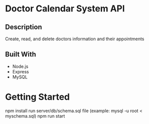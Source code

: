 # Doctor Calendar System API

## Description

Create, read, and delete doctors information and their appointments

## Built With

* Node.js
* Express
* MySQL

# Getting Started

npm install
run server/db/schema.sql file (example: mysql -u root < myschema.sql)
npm run start
